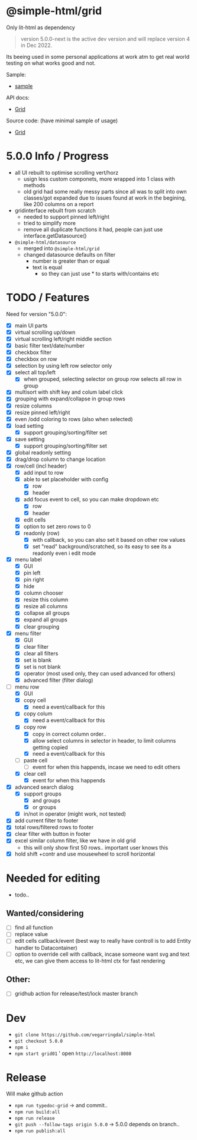 # @simple-html/grid

Only lit-html as dependency

> version 5.0.0-next is the active dev version and will replace version 4 in Dec 2022.




Its beeing used in some personal applications at work atm to get real world testing on what works
good and not.


Sample:
* [sample](https://vegarringdal.github.io/rebuild-grid/index.html)

API docs:
*  [Grid](https://vegarringdal.github.io/simple-html/grid/index.html)

Source code: (have minimal sample of usage)
*  [Grid](https://github.com/vegarringdal/simple-html/packages/grid)



# 5.0.0 Info / Progress

* all UI rebuilt to optimise scrolling vert/horz
  * usign less custom componets, more wrapped into 1 class with methods
  * old grid had some really messy parts since all was to split into own classes/got expanded due to issues found at work in the begining, like 200 columns on a report
* gridinterface rebuilt from scratch
  * needed to support pinned left/right
  * tried to simplify more
  * remove all duplicate functions it had, people can just use interface.getDatasource()
* `@simple-html/datasource`
  * merged into `@simple-html/grid`
  * changed datasource defaults on filter
    * number is greater than or equal
    * text is equal
      * so they can just use * to starts with/contains etc

# TODO / Features

Need for version "5.0.0":
 * [x] main UI parts
 * [x] virtual scrolling up/down
 * [x] virtual scrolling left/right middle section
 * [x] basic filter text/date/number
 * [x] checkbox filter
 * [x] checkbox on row
 * [x] selection by using left row selector only
 * [x] select all top/left 
   * [x] when grouped, selecting selector on group row selects all row in group
 * [x] multisort with shift key and colum label click
 * [x] grouping with expand/collapse in group rows
 * [x] resize columns
 * [x] resize pinned left/right
 * [x] even /odd coloring to rows (also when selected)
 * [x] load setting
   * [x] support grouping/sorting/filter set
 * [x] save setting
    * [x] support grouping/sorting/filter set
 * [x] global readonly setting
 * [x] drag/drop column to change location
 * [x] row/cell (incl header)
   * [x] add input to row
   * [x] able to set placeholder with config
     * [x] row
     * [x] header
   * [x] add focus event to cell, so you can make dropdown etc
     * [x] row
     * [x] header
   * [x] edit cells
   * [x] option to set zero rows to 0
   * [x] readonly (row)
     * [x] with callback, so you can also set it based on other row values
     * [x] set "read" background/scratched, so its easy to see its a readonly even i edit mode
 * [x] menu label
   * [x] GUI
   * [x] pin left
   * [x] pin right
   * [x] hide
   * [x] column chooser
   * [x] resize this column
   * [x] resize all columns
   * [x] collapse all groups
   * [x] expand all groups
   * [x] clear grouping
 * [x] menu filter
   * [x] GUI
   * [x] clear filter
   * [x] clear all filters
   * [x] set is blank
   * [x] set is not blank
   * [x] operator (most used only, they can used advanced for others)
   * [x] advanced filter  (filter dialog)
 * [ ] menu row
    * [x] GUI
   * [x] copy cell
      * [x] need a event/callback for this
   * [x] copy colum
      * [x] need a event/callback for this
   * [x] copy row
      * [x] copy in correct column order..
      * [x] allow select columns in selector in header, to limit columns getting copied
      * [x] need a event/callback for this
   * [ ] paste cell
     * [ ] event for when this happends, incase we need to edit others
   * [x] clear cell
     * [x] event for when this happends
 * [x] advanced search dialog
   * [x] support groups
     * [x] and groups
     * [x] or groups
   * [x] in/not in operator (might work, not tested)
 * [x] add current filter to footer
 * [x] total rows/filtered rows to footer
 * [x] clear filter with button in footer
 * [x] excel similar column filter, like we have in old grid
   * this will only show first 50 rows.. important user knows this
 * [x] hold shift +contr and use mousewheel to scroll horizontal

# Needed for editing
* todo..

## Wanted/considering
 * [ ] find all function
 * [ ] replace value
 * [ ] edit cells callback/event (best way to really have controll is to add Entity handler to Datacontainer)
 * [ ] option to override cell with callback, incase someone want svg and text etc, we can give them access to lit-html ctx for fast rendering

## Other:
- [ ] gridhub action for release/test/lock master branch


# Dev

* `git clone https://github.com/vegarringdal/simple-html`
* `git checkout 5.0.0`
* `npm i`
* `npm start grid01`
' open `http://localhost:8080`


# Release
Will make github action

* `npm run typedoc-grid` -> and commit..
* `npm run build:all`
* `npm run release`
* `git push --follow-tags origin 5.0.0` -> 5.0.0 depends on branch..
* `npm run publish:all`